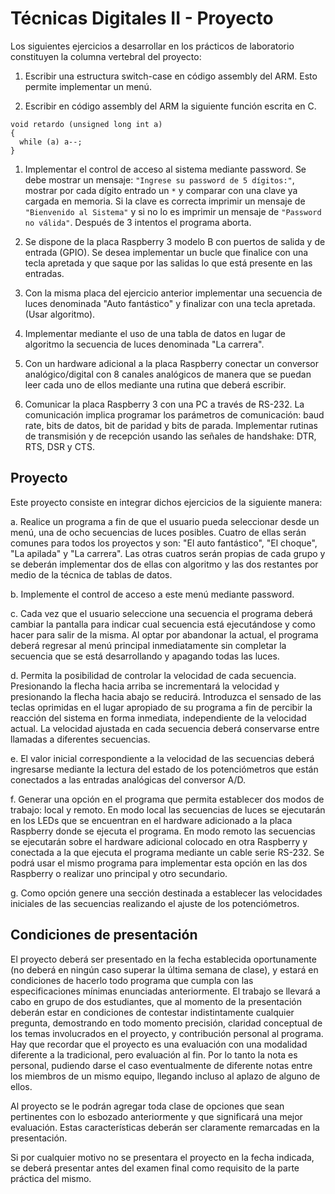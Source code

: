 # Técnicas Digitales II - Proyecto

Los siguientes ejercicios a desarrollar en los prácticos de laboratorio constituyen la columna vertebral del proyecto:

1. Escribir una estructura switch-case en código assembly del ARM. Esto permite implementar un menú.

1. Escribir en código assembly del ARM la siguiente función escrita en C. 
```
void retardo (unsigned long int a)
{
  while (a) a--;
}
```
1. Implementar el control de acceso al sistema mediante password. Se debe mostrar un mensaje: `"Ingrese su password de 5 dígitos:"`, mostrar por cada dígito entrado un `*` y comparar con una clave ya cargada en memoria. Si la clave es correcta imprimir un mensaje de `"Bienvenido al Sistema"` y si no lo es imprimir un mensaje de `"Password no válida"`. Después de 3 intentos el programa aborta.

1. Se dispone de la placa Raspberry 3 modelo B con puertos de salida y de entrada (GPIO). Se desea implementar un bucle que finalice con una tecla apretada y que saque por las salidas lo que está presente en las entradas.

1. Con la misma placa del ejercicio anterior implementar una secuencia de luces denominada "Auto fantástico" y finalizar con una tecla apretada. (Usar algoritmo).

1. Implementar mediante el uso de una tabla de datos en lugar de algoritmo la secuencia de luces denominada "La carrera".

1. Con un hardware adicional a la placa Raspberry conectar un conversor analógico/digital con 8 canales analógicos de manera que se puedan leer cada uno de ellos mediante una rutina que deberá escribir.

1. Comunicar la placa Raspberry 3 con una PC a través de RS-232. La comunicación implica programar los parámetros de comunicación: baud rate, bits de datos, bit de paridad y bits de parada. Implementar rutinas de transmisión y de recepción usando las señales de handshake: DTR, RTS, DSR y CTS.

## Proyecto

Este proyecto consiste en integrar dichos ejercicios de la siguiente manera:

a. Realice un programa a fin de que el usuario pueda seleccionar desde un menú, una de ocho secuencias de luces posibles. Cuatro de ellas serán comunes para todos los proyectos y son: "El auto fantástico", "El choque", "La apilada" y "La carrera". Las otras cuatros serán propias de cada grupo y se deberán implementar dos de ellas con algoritmo y las dos restantes por medio de la técnica de tablas de datos.

b. Implemente el control de acceso a este menú mediante password.

c. Cada vez que el usuario seleccione una secuencia el programa deberá cambiar la pantalla para indicar cual secuencia está ejecutándose y como hacer para salir de la misma. Al optar por abandonar la actual, el programa deberá regresar al menú principal inmediatamente sin completar la secuencia que se está desarrollando y apagando todas las luces.

d. Permita la posibilidad de controlar la velocidad de cada secuencia. Presionando la flecha hacia arriba se incrementará la velocidad y presionando la flecha hacia abajo se reducirá. Introduzca el sensado de las teclas oprimidas en el lugar apropiado de su programa a fin de percibir la reacción del sistema en forma inmediata, independiente de la velocidad actual. La velocidad ajustada en cada secuencia deberá conservarse entre llamadas a diferentes secuencias.

e. El valor inicial correspondiente a la velocidad de las secuencias deberá ingresarse mediante la lectura del estado de los potenciómetros que están conectados a las entradas analógicas del conversor A/D.

f. Generar una opción en el programa que permita establecer dos modos de trabajo: local y remoto. En modo local las secuencias de luces se ejecutarán en los LEDs que se encuentran en el hardware adicionado a la placa Raspberry donde se ejecuta el programa. En modo remoto las secuencias se ejecutarán sobre el hardware adicional colocado en otra Raspberry y conectada a la que ejecuta el programa mediante un cable serie RS-232. Se podrá usar el mismo programa para implementar esta opción en las dos Raspberry o realizar uno principal y otro secundario.

g. Como opción genere una sección destinada a establecer las velocidades iniciales de las secuencias realizando el ajuste de los potenciómetros.

## Condiciones de presentación 

El proyecto deberá ser presentado en la fecha establecida oportunamente (no deberá en ningún caso superar la última semana de clase), y estará en condiciones de hacerlo todo programa que cumpla con las especificaciones mínimas enunciadas anteriormente. El trabajo se llevará a cabo en grupo de dos estudiantes, que al momento de la presentación deberán estar en condiciones de contestar indistintamente cualquier pregunta, demostrando en todo momento precisión, claridad conceptual de los temas involucrados en el proyecto, y contribución personal al programa. Hay que recordar que el proyecto es una evaluación con una modalidad diferente a la tradicional, pero evaluación al fin. Por lo tanto la nota es personal, pudiendo darse el caso eventualmente de diferente notas entre los miembros de un mismo equipo, llegando incluso al aplazo de alguno de ellos. 

Al proyecto se le podrán agregar toda clase de opciones que sean pertinentes con lo esbozado anteriormente y que significará una mejor evaluación. Estas características deberán ser claramente remarcadas en la presentación.

Si por cualquier motivo no se presentara el proyecto en la fecha indicada, se deberá presentar antes del examen final como requisito de la parte práctica del mismo.
